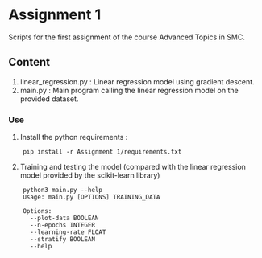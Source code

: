 # Assignment 1
Scripts for the first assignment of the course Advanced Topics in SMC. 

## Content
1. linear_regression.py : Linear regression model using gradient descent. 
2. main.py : Main program calling the linear regression model on the provided dataset. 

### Use

1. Install the python requirements : 
```ShellSesion
    pip install -r Assignment 1/requirements.txt
```
    
2. Training and testing the model (compared with the linear regression model provided by the scikit-learn library)

```ShellSesion
    python3 main.py --help
    Usage: main.py [OPTIONS] TRAINING_DATA

    Options:
      --plot-data BOOLEAN
      --n-epochs INTEGER
      --learning-rate FLOAT
      --stratify BOOLEAN
      --help                 
``` 
  
